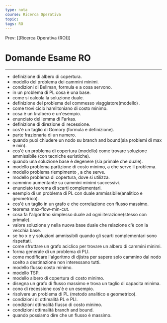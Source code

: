 ```yaml
---
type: nota
course: Ricerca Operativa
topic: 
tags: RO
---
```


Prev: [[Ricerca Operativa (RO)]]

# Domande Esame RO
---
- definizione di albero di copertura.
- modello del problema dei cammini minimi.
- condizioni di Bellman, formula e a cosa servono.
- in un problema di PL cosa è una base.
- come si calcola la soluzione duale.
- definizione del problema del commesso viaggiatore(modello) .
- come trovi ciclo hamiltoniano di costo minimo.
- cosa è un k-albero e un'esempio.
- enunciato del lemma di Farkas.
- definizione di direzione di recessione.
- cos'è un taglio di Gomory (formula e definizione).
- parte frazionaria di un numero.
- quando puoi chiudere un nodo su branch and bound(sia problemi di max e min).
- cos'è un problema di copertura (modello) come trovare soluzione ammissibile (con tecniche euristiche).
- quando una soluzione base è degenere (sia primale che duale).
- modello problema partizione di costo minimo, a che serve il problema.
- modello problema riempimento , a che serve.
- modello problema di copertura, dove si utilizza.
- cammino aumentante su cammini minimi successivi.
- enunciato teorema di scarti complementari.
- esempio di un problema di PL con duale ammissibile(analitico e geometrico).
- cos'è un taglio in un grafo e che correlazione con flusso massimo.
- teorema max-flow-min-cut.
- cosa fa l'algoritmo simplesso duale ad ogni iterazione(stesso con primale).
- valore soluzione y nella nuova base duale che relazione c'è con la vecchia base.
- se ho x e y soluzioni ammissibili quando gli scarti complementari sono rispettati.
- come sfruttare un grafo aciclico per trovare un albero di cammini minimi.
- forma generale di un problema di PLI.
- come modificare l'algoritmo di djistra per sapere solo cammino dal nodo scelto a destinazione non interessano tutti.
- modello flusso costo minimo.
- modello TSP.
- modello albero di copertura di costo minimo.
- disegna un grafo di flusso massimo e trova un taglio di capacita minima.
- cono di recessione cos'è e un esempio.
- risolvere un problema di PL (metodo analitico e geometrico).
- condizioni di ottimalità PL e PLI.
- condizioni ottimalità flusso di costo minimo.
- condizioni ottimalità branch and bound.
- quando possiamo dire che un flusso è massimo.
